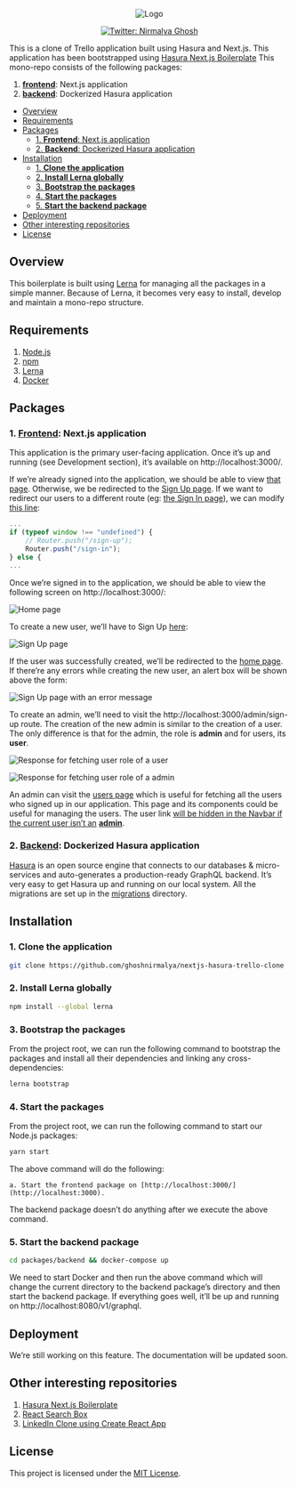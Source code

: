 <p align="center">
  <img src="https://user-images.githubusercontent.com/6391763/83290593-7a153300-a204-11ea-8285-e2af1b7bc9ed.png" alt="Logo"/>
</p>

<p align="center">
  <a href="https://twitter.com/nirmalyaghosh23">
    <img alt="Twitter: Nirmalya Ghosh" src="https://img.shields.io/twitter/follow/nirmalyaghosh23.svg?style=social" target="_blank" />
  </a>
</p>

This is a clone of Trello application built using Hasura and Next.js. This application has been bootstrapped using [Hasura Next.js Boilerplate](https://github.com/ghoshnirmalya/nextjs-hasura-boilerplate) This mono-repo consists of the following packages:

1. [**frontend**](https://github.com/ghoshnirmalya/nextjs-hasura-trello-clone/tree/master/packages/frontend): Next.js application
2. [**backend**](https://github.com/ghoshnirmalya/nextjs-hasura-trello-clone/tree/master/packages/backend): Dockerized Hasura application

<!-- START doctoc generated TOC please keep comment here to allow auto update -->
<!-- DON'T EDIT THIS SECTION, INSTEAD RE-RUN doctoc TO UPDATE -->

- [Overview](#overview)
- [Requirements](#requirements)
- [Packages](#packages)
  - [1. **Frontend**: Next.js application](#1-frontend-nextjs-application)
  - [2. **Backend**: Dockerized Hasura application](#2-backend-dockerized-hasura-application)
- [Installation](#installation)
  - [1. **Clone the application**](#1-clone-the-application)
  - [2. **Install Lerna globally**](#2-install-lerna-globally)
  - [3. **Bootstrap the packages**](#3-bootstrap-the-packages)
  - [4. **Start the packages**](#4-start-the-packages)
  - [5. **Start the backend package**](#5-start-the-backend-package)
- [Deployment](#deployment)
- [Other interesting repositories](#other-interesting-repositories)
- [License](#license)

<!-- END doctoc generated TOC please keep comment here to allow auto update -->

## Overview

This boilerplate is built using [Lerna](https://lerna.js.org/) for managing all the packages in a simple manner. Because of Lerna, it becomes very easy to install, develop and maintain a mono-repo structure.

## Requirements

1. [Node.js](https://nodejs.org/)
2. [npm](https://www.npmjs.com/)
3. [Lerna](https://lerna.js.org/)
4. [Docker](https://www.docker.com/)

## Packages

### 1. [**Frontend**](https://github.com/ghoshnirmalya/nextjs-hasura-trello-clone/tree/master/packages/frontend): Next.js application

This application is the primary user-facing application. Once it’s up and running (see Development section), it’s available on http://localhost:3000/.

If we’re already signed into the application, we should be able to view [that page](http://localhost:3000/). Otherwise, we be redirected to the [Sign Up page](http://localhost:3000/sign-up). If we want to redirect our users to a different route (eg: [the Sign In page](http://localhost:3000/sign-in)), we can modify [this line](https://github.com/ghoshnirmalya/nextjs-hasura-trello-clone/blob/master/packages/frontend/lib/with-authentication.tsx#L53):

```js
...
if (typeof window !== "undefined") {
    // Router.push("/sign-up");
    Router.push("/sign-in");
} else {
...
```

Once we’re signed in to the application, we should be able to view the following screen on http://localhost:3000/:

![Home page](https://paper-attachments.dropbox.com/s_CF4CC31F06B2FF9025475AC4D29182F2980CED36D7900B42B134426EAC3576E8_1586688232078_screely-1586688152150.png)

To create a new user, we’ll have to Sign Up [here](http://localhost:3000/sign-up):

![Sign Up page](https://paper-attachments.dropbox.com/s_CF4CC31F06B2FF9025475AC4D29182F2980CED36D7900B42B134426EAC3576E8_1586688511505_screely-1586688498119.png)

If the user was successfully created, we’ll be redirected to the [home page](http://localhost:3000/). If there’re any errors while creating the new user, an alert box will be shown above the form:

![Sign Up page with an error message](https://paper-attachments.dropbox.com/s_CF4CC31F06B2FF9025475AC4D29182F2980CED36D7900B42B134426EAC3576E8_1586688697018_screely-1586688615902.png)

To create an admin, we’ll need to visit the http://localhost:3000/admin/sign-up route. The creation of the new admin is similar to the creation of a user. The only difference is that for the admin, the role is **admin** and for users, its **user**.

![Response for fetching user role of a user](https://paper-attachments.dropbox.com/s_CF4CC31F06B2FF9025475AC4D29182F2980CED36D7900B42B134426EAC3576E8_1586689146386_carbon+1.png)

![Response for fetching user role of a admin](https://paper-attachments.dropbox.com/s_CF4CC31F06B2FF9025475AC4D29182F2980CED36D7900B42B134426EAC3576E8_1586689215270_carbon+2.png)

An admin can visit the [users page](http://localhost:3000/users) which is useful for fetching all the users who signed up in our application. This page and its components could be useful for managing the users. The user link [will be hidden in the Navbar if the current user isn’t an](https://github.com/ghoshnirmalya/nextjs-hasura-trello-clone/blob/master/packages/frontend/components/navbar/authenticated.tsx#L76-L82) [**admin**](https://github.com/ghoshnirmalya/nextjs-hasura-trello-clone/blob/master/packages/frontend/components/navbar/authenticated.tsx#L76-L82).

### 2. [**Backend**](https://github.com/ghoshnirmalya/nextjs-hasura-trello-clone/tree/master/packages/backend): Dockerized Hasura application

[Hasura](https://hasura.io/) is an open source engine that connects to our databases & micro-services and auto-generates a production-ready GraphQL backend. It’s very easy to get Hasura up and running on our local system. All the migrations are set up in the [migrations](https://github.com/ghoshnirmalya/nextjs-hasura-trello-clone/tree/master/packages/backend/migrations) directory.

## Installation

### 1. **Clone the application**

```sh
git clone https://github.com/ghoshnirmalya/nextjs-hasura-trello-clone
```

### 2. **Install Lerna globally**

```sh
npm install --global lerna
```

### 3. **Bootstrap the packages**

From the project root, we can run the following command to bootstrap the packages and install all their dependencies and linking any cross-dependencies:

```sh
lerna bootstrap
```

### 4. **Start the packages**

From the project root, we can run the following command to start our Node.js packages:

```sh
yarn start
```

The above command will do the following:

    a. Start the frontend package on [http://localhost:3000/](http://localhost:3000).

The backend package doesn’t do anything after we execute the above command.

### 5. **Start the backend package**

```sh
cd packages/backend && docker-compose up
```

We need to start Docker and then run the above command which will change the current directory to the backend package’s directory and then start the backend package. If everything goes well, it’ll be up and running on http://localhost:8080/v1/graphql.

## Deployment

We’re still working on this feature. The documentation will be updated soon.

## Other interesting repositories

1. [Hasura Next.js Boilerplate](https://github.com/ghoshnirmalya/nextjs-hasura-trello-clone)
2. [React Search Box](https://github.com/ghoshnirmalya/react-search-box)
3. [LinkedIn Clone using Create React App](https://github.com/ghoshnirmalya/linkedin-clone-react-frontend)

## License

This project is licensed under the [MIT License](https://opensource.org/licenses/MIT).
